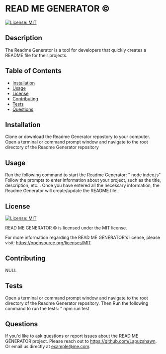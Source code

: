 
# READ ME GENERATOR © 

[![License: MIT](https://img.shields.io/badge/License-MIT-yellow.svg)](https://opensource.org/licenses/MIT)

## Description

The Readme Generator is a tool for developers that quickly creates a README file for their projects. 


## Table of Contents

- [Installation](#installation)
- [Usage](#usage)
- [License](#license)
- [Contributing](#contributing)
- [Tests](#tests)
- [Questions](#questions)


## Installation

Clone or download the Readme Generator repostory to your computer. Open a terminal or command prompt window and navigate to the root directory of the Readme Generator repository


## Usage

Run the following command to start the Readme Generator: " node index.js" Follow the prompts to enter information about your project, such as the title, description, etc... Once you have entered all the necessary information, the Readme Generator will create/update the README file.


## License

[![License: MIT](https://img.shields.io/badge/License-MIT-yellow.svg)](https://opensource.org/licenses/MIT)

READ ME GENERATOR © is licensed under the MIT license.  

For more information regarding the READ ME GENERATOR's license, please visit: 
https://opensource.org/licenses/MIT


## Contributing

NULL 


## Tests

Open a terminal or command prompt window and navigate to the root directory of the Readme Generator repository. Then Run the following command to run the tests: " npm run test 


## Questions

If you'd like to ask questions or report issues about the READ ME GENERATOR project. 
Please reach out to https://github.com/Lapuzshawn. Or email us directly at example@me.com.
  